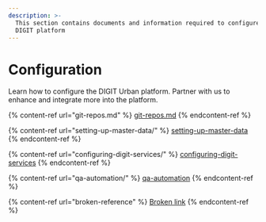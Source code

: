 ```yaml
---
description: >-
  This section contains documents and information required to configure the
  DIGIT platform
---
```


# Configuration

Learn how to configure the DIGIT Urban platform. Partner with us to enhance and integrate more into the platform.

{% content-ref url="git-repos.md" %}
[git-repos.md](git-repos.md)
{% endcontent-ref %}

{% content-ref url="setting-up-master-data/" %}
[setting-up-master-data](setting-up-master-data/)
{% endcontent-ref %}

{% content-ref url="configuring-digit-services/" %}
[configuring-digit-services](configuring-digit-services/)
{% endcontent-ref %}

{% content-ref url="qa-automation/" %}
[qa-automation](qa-automation/)
{% endcontent-ref %}

{% content-ref url="broken-reference" %}
[Broken link](broken-reference)
{% endcontent-ref %}
